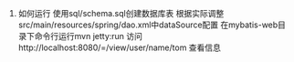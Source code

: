 1. 如何运行
使用sql/schema.sql创建数据库表
根据实际调整src/main/resources/spring/dao.xml中dataSource配置
在mybatis-web目录下命令行运行mvn jetty:run
访问http://localhost:8080/=/view/user/name/tom 查看信息